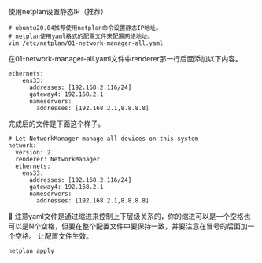 使用netplan设置静态IP（推荐）

```shell
# ubuntu20.04推荐使用netplan命令设置静态IP地址。
# netplan使用yaml格式的配置文件来配置网络地址。
vim /etc/netplan/01-network-manager-all.yaml
```

在01-network-manager-all.yaml文件中renderer那一行后面添加以下内容。

```
ethernets:
    ens33:
      addresses: [192.168.2.116/24]
      gateway4: 192.168.2.1
      nameservers:
        addresses: [192.168.2.1,8.8.8.8]
```

完成后的文件是下面这个样子。

```
# Let NetworkManager manage all devices on this system
network:
  version: 2
  renderer: NetworkManager
  ethernets:
    ens33:
      addresses: [192.168.2.116/24]
      gateway4: 192.168.2.1
      nameservers:
        addresses: [192.168.2.1,8.8.8.8]
```

📓 注意yaml文件是通过缩进来控制上下层级关系的，你的缩进可以是一个空格也可以是N个空格，但要在整个配置文件中要保持一致，并要注意在冒号的后面加一个空格。
让配置文件生效。

```
netplan apply
```

